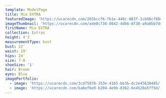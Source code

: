 ```yaml
---
template: ModelPage
title: Mia EXTRA
featuredImage: 'https://ucarecdn.com/265bccf6-fb1e-448c-883f-1cb08cf8042f/'
imageThumbnail: 'https://ucarecdn.com/ade0c738-8642-4db6-8f30-a9a8bb7d4275/'
firstName: Mia EXTRA
collection: Extras
height: 4'3
measurementType: bust
bust: 22'
waist: 19'
hips: 24'
size: 7-8
shoeSize: '1'
hair: Brown
eyes: Blue
imagePortfolio:
  - image: 'https://ucarecdn.com/3cd75078-353e-4165-bb3b-dc2e45630405/'
  - image: 'https://ucarecdn.com/ba6ef6e0-b204-4e9b-8362-6e4520a5ff5d/'
---
```


